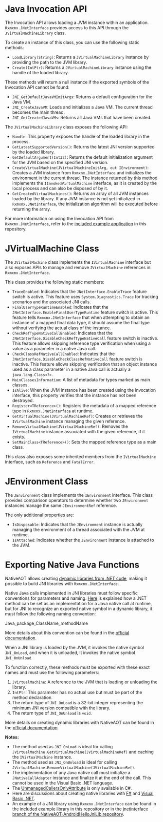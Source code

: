 # Java Invocation API

The Invocation API allows loading a JVM instance within an application. `Rxmxnx.JNetInterface` provides access to this
API through the `JVirtualMachineLibrary` class.

To create an instance of this class, you can use the following static methods:

- `LoadLibrary(String)`: Returns a `JVirtualMachineLibrary` instance by providing the path to the JVM library.
- `Create(IntPtr)`: Returns a `JVirtualMachineLibrary` instance using the handle of the loaded library.

These methods will return a null instance if the exported symbols of the Invocation API cannot be found:

- `JNI_GetDefaultJavaVMInitArgs`: Returns a default configuration for the Java VM.
- `JNI_CreateJavaVM`: Loads and initializes a Java VM. The current thread becomes the main thread.
- `JNI_GetCreatedJavaVMs`: Returns all Java VMs that have been created.

The `JVirtualMachineLibrary` class exposes the following API:

- `Handle`: This property exposes the handle of the loaded library in the process.
- `GetLatestSupportedVersion()`: Returns the latest JNI version supported by the loaded library.
- `GetDefaultArgument(Int32)`: Returns the default initialization argument for the JVM based on the specified JNI
  version.
- `CreateVirtualMachine(JVirtualMachineInitArg, out IEnvironment)`: Creates a JVM instance from `Rxmxnx.JNetInterface`
  and initializes the environment in the current thread. The instance returned by this method implements the
  `IInvokedVirtualMachine` interface, as it is created by the local process and can
  also be disposed of by it.
- `GetCreatedVirtualMachines()`: Returns an array of all JVM instances loaded by the library. If any JVM instance is
  not yet initialized in `Rxmxnx.JNetInterface`, the initialization algorithm will be executed before returning the
  array.

For more information on using the Invocation API from `Rxmxnx.JNetInterface`, refer to
the [included example application](../src/ApplicationTest/README.md) in this repository.

# JVirtualMachine Class

The `JVirtualMachine` class implements the `IVirtualMachine` interface but also exposes APIs to manage and remove
`JVirtualMachine` references in `Rxmxnx.JNetInterface`.

This class provides the following static members:

- `TraceEnabled`: Indicates that the `JNetInterface.EnableTrace` feature switch is active. This feature uses
  `System.Diagnostics.Trace` for tracking scenarios and the associated JNI calls.
- `FinalUserTypeRuntimeEnabled`: Indicates that the `JNetInterface.EnableFinalUserTypeRuntime` feature switch is
  active.
  This feature tells `Rxmxnx.JNetInterface` that when attempting to obtain an instance of a mapped final data type, it
  should assume the final type without verifying the actual class of the instance.
- `CheckRefTypeNativeCallEnabled`: Indicates that the `JNetInterface.DisableCheckRefTypeNativeCall` feature switch is
  inactive. This feature allows skipping reference type verification when using a value as a parameter in a native Java
  call.
- `CheckClassRefNativeCallEnabled`: Indicates that the `JNetInterface.DisableCheckClassRefNativeCall` feature switch
  is
  inactive. This feature allows skipping verification that an object instance used as a class parameter in a native Java
  call is actually a `java.lang.Class<?>`.
- `MainClassesInformation`: A list of metadata for types marked as main classes.
- `IsAlive`: When the JVM instance has been created using the invocation interface, this property verifies that the
  instance has not been destroyed.
- `Register<TReference>()`: Registers the metadata of a mapped reference type in `Rxmxnx.JNetInterface` at runtime.
- `GetVirtualMachine(JVirtualMachineRef)`: Creates or retrieves the `IVirtualMachine` instance managing the given
  reference.
- `RemoveVirtualMachine(JVirtualMachineRef)`: Removes the `IVirtualMachine` instance associated with the given
  reference, if it exists.
- `SetMainClass<TReference>()`: Sets the mapped reference type as a main class.

This class also exposes some inherited members from the `IVirtualMachine` interface, such as `Reference` and
`FatalError`.

# JEnvironment Class

The `JEnvironment` class implements the `IEnvironment` interface. This class provides comparison operators to determine
whether two `JEnvironment` instances manage the same `JEnvironmentRef` reference.

The only additional properties are:

- `IsDisposable`: Indicates that the `JEnvironment` instance is actually managing the environment of a thread
  associated
  with the JVM at runtime.
- `IsAttached`: Indicates whether the `JEnvironment` instance is attached to the JVM.

# Exporting Native Java Functions

NativeAOT allows
creating [dynamic libraries from .NET code](https://learn.microsoft.com/en-us/dotnet/core/deploying/native-aot/libraries),
making it possible to build JNI libraries with `Rxmxnx.JNetInterface`.

Native Java calls implemented in JNI libraries must follow specific conventions for parameters and naming.
[Here](jni-accessing.md#defining-native-java-calls) is explained how a .NET method can be set as an implementation
for a Java native call at runtime, but for JNI to recognize an exported native symbol in a dynamic library, it must
follow the following naming convention:

Java_package_ClassName_methodName

More details about this convention can be found in
the [official documentation](https://docs.oracle.com/javase/8/docs/technotes/guides/jni/spec/design.html#resolving_native_method_names).

When a JNI library is loaded by the JVM, it invokes the native symbol `JNI_OnLoad`,
and when it is unloaded, it invokes the native symbol `JNI_OnUnload`.

To function correctly, these methods must be exported with these exact names
and must use the following parameters:

1. `JVirtualMachine`: A reference to the JVM that is loading or unloading the library.
2. `IntPtr`: This parameter has no actual use but must be part of the method declaration.
3. The return type of `JNI_OnLoad` is a 32-bit integer representing the minimum
   JNI version compatible with the library.
4. The return type of `JNI_OnUnload` is `void`.

More details on creating dynamic libraries with NativeAOT can be found in
the [official documentation](https://learn.microsoft.com/en-us/dotnet/core/deploying/native-aot/libraries).

**Notes:**

- The method used as `JNI_OnLoad` is ideal for calling `JVirtualMachine.GetVirtualMachine(JVirtualMachineRef)` and
  caching the `IVirtualMachine` instance.
- The method used as `JNI_OnUnload` is ideal for calling `JVirtualMachine.RemoveVirtualMachine(JVirtualMachineRef)`.
- The implementation of any Java native call must initialize a `JNativeCallAdapter` instance and finalize it at the end
  of the call. This cannot be used in the Visual Basic .NET language.
- The
  [UnmanagedCallersOnlyAttribute](https://learn.microsoft.com/en-us/dotnet/api/system.runtime.interopservices.unmanagedcallersonlyattribute)
  is only available in C#.
- Here are discussions about creating native libraries with [F#](https://github.com/dotnet/samples/issues/5647)
  and [Visual Basic .NET](https://github.com/dotnet/runtime/issues/96103).
- An example of a JNI library using `Rxmxnx.JNetInterface` can be found in the
  [included example library](../src/ApplicationTest/README.md) in this repository or in the
  [jnetinterface branch of the NativeAOT-AndroidHelloJniLib repository](https://github.com/josephmoresena/NativeAOT-AndroidHelloJniLib/tree/jnetinterface).
